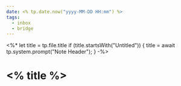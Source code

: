 ```yaml
---
date: <% tp.date.now("yyyy-MM-DD HH:mm") %>
tags:
  - inbox
  - bridge
---
```

<%*
let title = tp.file.title
if (title.startsWith("Untitled")) {
  title = await tp.system.prompt("Note Header");
}
-%>
# <% title %>

